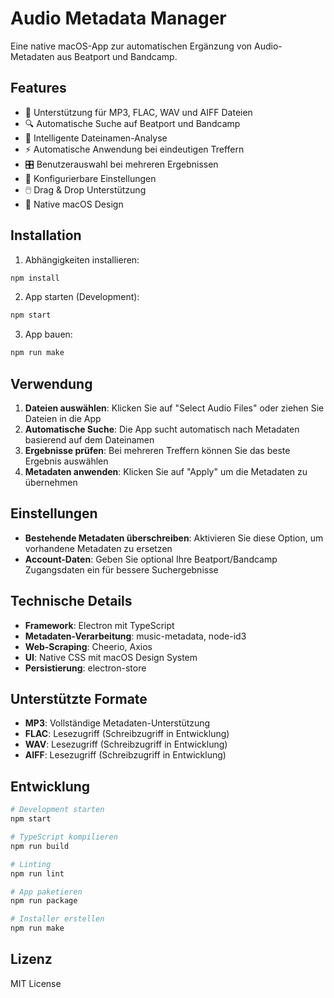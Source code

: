 # Audio Metadata Manager

Eine native macOS-App zur automatischen Ergänzung von Audio-Metadaten aus Beatport und Bandcamp.

## Features

- 🎵 Unterstützung für MP3, FLAC, WAV und AIFF Dateien
- 🔍 Automatische Suche auf Beatport und Bandcamp
- 🎯 Intelligente Dateinamen-Analyse
- ⚡ Automatische Anwendung bei eindeutigen Treffern
- 🎛️ Benutzerauswahl bei mehreren Ergebnissen
- 🔧 Konfigurierbare Einstellungen
- 🖱️ Drag & Drop Unterstützung
- 🎨 Native macOS Design

## Installation

1. Abhängigkeiten installieren:
```bash
npm install
```

2. App starten (Development):
```bash
npm start
```

3. App bauen:
```bash
npm run make
```

## Verwendung

1. **Dateien auswählen**: Klicken Sie auf "Select Audio Files" oder ziehen Sie Dateien in die App
2. **Automatische Suche**: Die App sucht automatisch nach Metadaten basierend auf dem Dateinamen
3. **Ergebnisse prüfen**: Bei mehreren Treffern können Sie das beste Ergebnis auswählen
4. **Metadaten anwenden**: Klicken Sie auf "Apply" um die Metadaten zu übernehmen

## Einstellungen

- **Bestehende Metadaten überschreiben**: Aktivieren Sie diese Option, um vorhandene Metadaten zu ersetzen
- **Account-Daten**: Geben Sie optional Ihre Beatport/Bandcamp Zugangsdaten ein für bessere Suchergebnisse

## Technische Details

- **Framework**: Electron mit TypeScript
- **Metadaten-Verarbeitung**: music-metadata, node-id3
- **Web-Scraping**: Cheerio, Axios
- **UI**: Native CSS mit macOS Design System
- **Persistierung**: electron-store

## Unterstützte Formate

- **MP3**: Vollständige Metadaten-Unterstützung
- **FLAC**: Lesezugriff (Schreibzugriff in Entwicklung)
- **WAV**: Lesezugriff (Schreibzugriff in Entwicklung)
- **AIFF**: Lesezugriff (Schreibzugriff in Entwicklung)

## Entwicklung

```bash
# Development starten
npm start

# TypeScript kompilieren
npm run build

# Linting
npm run lint

# App paketieren
npm run package

# Installer erstellen
npm run make
```

## Lizenz

MIT License